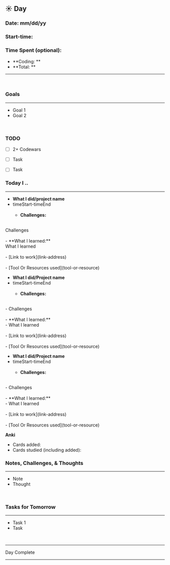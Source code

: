 
## :sunny: **Day**

### Date: mm/dd/yy

### Start-time: 

### Time Spent (optional): 
- **Coding: **
- **Total: ** 

<hr>

<br>

### **Goals**

<hr>

- Goal  1
- Goal 2

<br>

### **TODO**

- [ ] 2+ Codewars
- [ ] Task
- [ ] Task


### **Today I ..**

<hr>

- **What I did/project name** 
-  timeStart-timeEnd
<br><br>
    - **Challenges:** 
<br>
Challenges
<br><br>
    - **What I learned:** 
<br>
What I learned
<br><br>
    - [Link to work](link-address)
<br><br> 
    - [Tool Or Resources used](tool-or-resource)

<br>

- **What I did/Project name** 
-  timeStart-timeEnd
<br><br>
    - **Challenges:** 
<br>
        - Challenges
<br><br>
    - **What I learned:** 
<br>
        - What I learned
<br><br>
    - [Link to work](link-address)
<br><br> 
    - [Tool Or Resources used](tool-or-resource)

<br>

- **What I did/Project name** 
-  timeStart-timeEnd
<br><br>
    - **Challenges:** 
<br>
        - Challenges
<br><br>
    - **What I learned:** 
<br>
        - What I learned
<br><br>
    - [Link to work](link-address)
<br><br> 
    - [Tool Or Resources used](tool-or-resource)

<br>

**Anki**
- Cards added: 
- Cards studied (including added): 

### **Notes, Challenges, & Thoughts**

<hr>

- Note
- Thought

<br>

### **Tasks for Tomorrow**

<hr>

- Task 1
- Task 

<br>
<hr>Day Complete<hr>